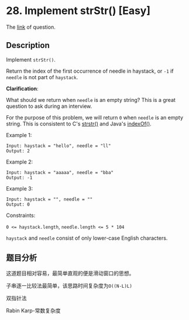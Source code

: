# 28. Implement strStr() [Easy]

The [link](https://leetcode.com/problems/implement-strstr/) of question.

## Description

Implement `strStr()`.

Return the index of the first occurrence of needle in haystack, or `-1` if `needle` is not part of `haystack`.

**Clarification**:

What should we return when `needle` is an empty string? This is a great question to ask during an interview.

For the purpose of this problem, we will return `0` when `needle` is an empty string. This is consistent to C's [strstr()](http://www.cplusplus.com/reference/cstring/strstr/) and Java's [indexOf()](https://docs.oracle.com/javase/7/docs/api/java/lang/String.html#indexOf(java.lang.String)).

Example 1:
```
Input: haystack = "hello", needle = "ll"
Output: 2
```

Example 2:
```
Input: haystack = "aaaaa", needle = "bba"
Output: -1
```

Example 3:
```
Input: haystack = "", needle = ""
Output: 0
```

Constraints:

`0 <= haystack.length`, `needle.length <= 5 * 104`

`haystack` and `needle` consist of only lower-case English characters.

## 题目分析

这道题目相对容易，最简单直观的便是滑动窗口的思想。

子串逐一比较法最简单，该思路时间复杂度为`O((N-L)L)`

双指针法

Rabin Karp-常数复杂度

<!-- todo -->